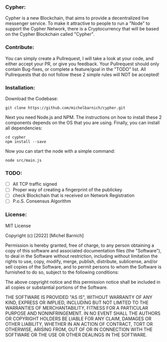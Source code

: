 ### Cypher:
Cypher is a new Blockchain, that aims to provide a decentralized live messenger service. To make it attractive to people to run a "Node" to support the Cypher Network, there is a Cryptocurrency that will be based on the Cypher Blockchain called "Cypher".

### Contribute:
You can simply create a Pullrequest, I will take a look at your code, and either accept your PR, or give you feedback. Your Pullrequest should only contain Bug-fixes, or complete a feature/goal in the "TODO" list. All Pullrequests that do not follow these 2 simple rules will NOT be accepted!

### Installation:
Download the Codebase:
```
git clone https://github.com/michelbarnich/cypher.git
```

Next you need Node.js and NPM. The instructions on how to install these 2 components depends on the OS that you are using.
Finally, you can install all dependencies:
```
cd cypher
npm install --save
```

Now you can start the node with a simple command:
```
node src/main.js
```

### TODO:
- [ ] All TCP traffic signed
- [ ] Proper way of creating a fingerprint of the publickey
- [ ] check Blockchain that is received on Network Registration
- [ ] P.o.S. Consensus Algorithm

### License: 
MIT License

Copyright (c) [2022] [Michel Barnich]

Permission is hereby granted, free of charge, to any person obtaining a copy
of this software and associated documentation files (the "Software"), to deal
in the Software without restriction, including without limitation the rights
to use, copy, modify, merge, publish, distribute, sublicense, and/or sell
copies of the Software, and to permit persons to whom the Software is
furnished to do so, subject to the following conditions:

The above copyright notice and this permission notice shall be included in all
copies or substantial portions of the Software.

THE SOFTWARE IS PROVIDED "AS IS", WITHOUT WARRANTY OF ANY KIND, EXPRESS OR
IMPLIED, INCLUDING BUT NOT LIMITED TO THE WARRANTIES OF MERCHANTABILITY,
FITNESS FOR A PARTICULAR PURPOSE AND NONINFRINGEMENT. IN NO EVENT SHALL THE
AUTHORS OR COPYRIGHT HOLDERS BE LIABLE FOR ANY CLAIM, DAMAGES OR OTHER
LIABILITY, WHETHER IN AN ACTION OF CONTRACT, TORT OR OTHERWISE, ARISING FROM,
OUT OF OR IN CONNECTION WITH THE SOFTWARE OR THE USE OR OTHER DEALINGS IN THE
SOFTWARE.